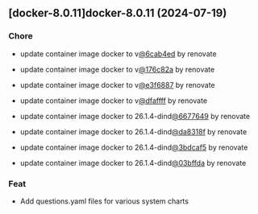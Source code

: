 

## [docker-8.0.11]docker-8.0.11 (2024-07-19)

### Chore



- update container image docker to v[@6cab4ed](https://github.com/6cab4ed) by renovate

- update container image docker to v[@176c82a](https://github.com/176c82a) by renovate

- update container image docker to v[@e3f6887](https://github.com/e3f6887) by renovate

- update container image docker to v[@dfaffff](https://github.com/dfaffff) by renovate

- update container image docker to 26.1.4-dind[@6677649](https://github.com/6677649) by renovate

- update container image docker to 26.1.4-dind[@da8318f](https://github.com/da8318f) by renovate

- update container image docker to 26.1.4-dind[@3bdcaf5](https://github.com/3bdcaf5) by renovate

- update container image docker to 26.1.4-dind[@03bffda](https://github.com/03bffda) by renovate

### Feat



- Add questions.yaml files for various system charts